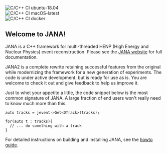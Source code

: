 ![C/C++ CI ubuntu-18.04](https://github.com/JeffersonLab/JANA2/workflows/C/C++%20CI%20ubuntu-18.04/badge.svg)<br>
![C/C++ CI macOS-latest](https://github.com/JeffersonLab/JANA2/workflows/C/C++%20CI%20macOS-latest/badge.svg)<br>
![C/C++ CI docker](https://github.com/JeffersonLab/JANA2/workflows/C/C++%20CI%20docker/badge.svg)
## Welcome to JANA!

JANA is a C++ framework for multi-threaded HENP (High Energy and Nuclear Physics)  event reconstruction.
Please see the [JANA website](https://jeffersonlab.github.io/JANA2/) for full documentation.

JANA2 is a complete rewrite retaining successful features from the original while modernizing the framework for a new generation of experiments. The code is under active development, but is ready for use as is. You are welcome to 
check it out and give feedback to help us improve it.

Just to whet your appetite a little, the code snippet below is the most common signature of JANA. A large fraction of end users won't really need to know much more than this.

```
auto tracks = jevent->Get<DTrack>(tracks);

for(auto t : tracks){
  // ... do something with a track
}
```

For detailed instructions on building and installing JANA, see the [howto guide](https://jeffersonlab.github.io/JANA2/Installation.html).